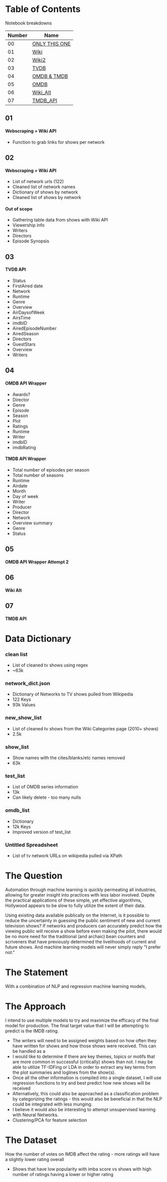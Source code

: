 # Table of Contents

Notebook breakdowns

| Number | Name |
| --- | --- |
| 00 | [ONLY THIS ONE](./Capstone/Current_WIP/List_of_Shows.ipynb) |
| 01 | [Wiki](./Capstone/Data/Grabbing_Wiki_Links_Names.ipynb) |
| 02 | [Wiki2](./Capstone/Data/Wiki_API.ipynb) |
| 03 | [TVDB](./Capstone/Data/TVDB_API.ipynb) |
| 04 | [OMDB & TMDB](./Capstone/Data/OMDB_TMDB_API.ipynb) |
| 05 | [OMDB](./Capstone/Data/OMDB_API.ipynb) |
| 06 | [Wiki_Alt](./Capstone/Data/Wiki_Alt.ipynb) |
| 07 | [TMDB_API](./Capstone/Data/TMDB_API.ipynb) |


## 01
#### Webscraping + Wiki API
- Function to grab links for shows per network

## 02
#### Webscraping + Wiki API
- List of network urls (122)
- Cleaned list of network names
- Dictionary of shows by network
- Cleaned list of shows by network

#### Out of scope
- Gathering table data from shows with Wiki API
- Viewership info
- Writers
- Directors
- Episode Synopsis


## 03
#### TVDB API
- Status
- FirstAired date
- Network
- Runtime
- Genre
- Overview 
- AirDaysofWeek
- AirsTime
- imdbID
- AiredEpisodeNumber
- AiredSeason
- Directors
- GuestStars
- Overview
- Writers

## 04
#### OMDB API Wrapper
- Awards?
- Director
- Genre
- Episode
- Season
- Plot
- Ratings
- Runtime
- Writer
- imdbID
- imdbRating

#### TMDB API Wrapper
- Total number of episodes per season
- Total number of seasons
- Runtime
- Airdate
- Month
- Day of week
- Writer
- Producer
- Director
- Network
- Overview summary
- Genre
- Status

## 05
#### OMDB API Wrapper Attempt 2


## 06
####  Wiki Alt


## 07
#### TMDB API



# Data Dictionary
### clean list
- List of cleaned tv shows using regex
- ~63k
### network_dict.json
- Dictionary of Networks to TV shows pulled from Wikipedia
- 122 Keys
- 93k Values
### new_show_list
- List of cleaned tv shows from the Wiki Categories page (2010+ shows)
- 2.5k 
### show_list
- Show names with the cites/blanks/etc names removed
- 63k
### test_list
- List of OMDB series information
- 13k
- Can likely delete - too many nulls
### omdb_list
- Dictionary
- 12k Keys
- Improved version of test_list
### Untitled Spreadsheet
- List of tv network URLs on wikipedia pulled via XPath



# The Question
Automation through machine learning is quickly permeating all industries, allowing for greater insight into practices with less labor involved. Depite the practical applications of these simple, yet effective algorithms, Hollywood appears to be slow to fully utilize the extent of their data. 

Using existing data available publically on the Internet, is it possible to reduce the uncertainty in guessing the public sentiment of new and current television shows? If networks and producers can accurately predict how the viewing public will receive a show before even making the pilot, there would be no more need for the traditional (and archaic) bean counters and scriveners that have previously determined the livelihoods of current and future shows. And machine learning models will never simply reply "I prefer not."


# The Statement
With a combination of NLP and regression machine learning models,


# The Approach
I intend to use multiple models to try and maximize the efficacy of the final model for production. The final target value that I will be attempting to predict is the IMDB rating. 

- The writers will need to be assigned weights based on how often they have written for shows and how those shows were received. This can be handled as a
- I would like to determine if there are key themes, topics or motifs that are more common in successful (critically) shows than not. I may be able to utilize TF-IDFing or LDA in order to extract any key terms from the plot summaries and loglines from the show(s).
- Once all the other information is compiled into a single dataset, I will use regression functions to try and best predict how new shows will be received
- Alternatively, this could also be approached as a classification problem by categorizing the ratings - this would also be beneficial in that the NLP could be integrated with less munging. 
- I believe it would also be interesting to attempt unsupervised learning with Neural Networks.
- Clustering/PCA for feature selection


# The Dataset



How the number of votes on IMDB affect the rating - more ratings will have a slightly lower rating overall
- Shows that have low popularity with imba score vs shows with high number of ratings having a lower or higher rating
